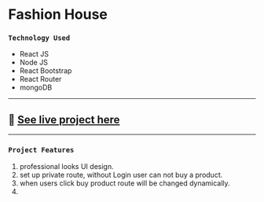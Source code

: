 # Fashion House
### `Technology Used`
- React JS
- Node JS
- React Bootstrap
- React Router
- mongoDB
---
## :link: [See live project here]()

---
### `Project Features`
1. professional looks UI design.
2. set up private route, without Login user can not buy a product.
3. when users click buy product route will be changed dynamically.
4. 